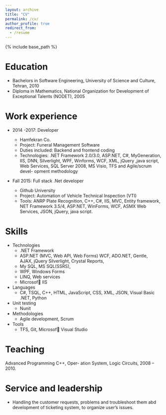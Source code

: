 ```yaml
---
layout: archive
title: "CV"
permalink: /cv/
author_profile: true
redirect_from:
  - /resume
---
```


{% include base_path %}

Education
======
* Bachelors in Software Engineering, University of Science and Culture, Tehran, 2010
* Diploma in Mathematics, National Organization for Development of Exceptional Talents (NODET), 2005

Work experience
======
* 2014 -2017: Developer
  * Hamfekran Co.
  * Project: Funeral Management Software
  * Duties included: Backend and frontend coding
  * Technologies: .NET Framework 2.0/3.0, ASP.NET, C#, MyGeneration, IIS, DNN, Silverlight, WPF, Winforms, WCF, XML, jQuery ,java script,   Web Services, SQL Server 2008, MS Visio, TFS and Agile/scrum devel- opment methodology

* Fall 2015: Full stack .Net developer
  * Github University
  * Project: Automation of Vehicle Technical Inspection (VTI)
  * Tools: ANRP Plate Recognition, C++, C#, IIS, MVC, Entity framework, NET Framework 3.5/4, ASP.NET, WinForms, WCF, ASMX Web Services, JSON, jQuery, java script.
  
Skills
======
* Technologies
  * .NET Framework
  * ASP.NET (MVC, Web API, Web Forms) WCF, ADO.NET, Gentle, AJAX, jQuery Silverlight, Crystal Reports,
  * My SQL, MS SQL(SSRS),
  * WPF, Windows Forms
  * LINQ, Web services
  * Microsof􏰁 IIS
* Languages 
  * C#, TSQL, C++, HTML, JavaScript, CSS, XML, JSON, Visual Basic .NET, Python
* Unit testing
  * Nunit
* Methodologies 
  * Agile development, Scrum
* Tools
  * TFS, Git, Microsof􏰁 Visual Studio

  
Teaching
======
  Advanced Programming C++, Oper- ation System, Logic Circuits, 2008 – 2010.
  
Service and leadership
======
* Handling the customer requests, problems and troubleshoot them abd development of ticketing system, to organize user’s issues.
